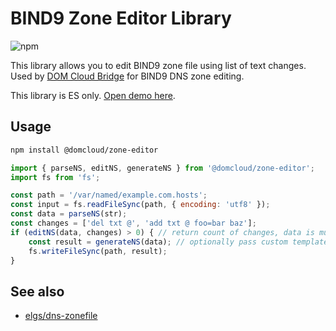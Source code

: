 # BIND9 Zone Editor Library

![npm](https://img.shields.io/npm/v/@domcloud/zone-editor)

This library allows you to edit BIND9 zone file using list of text changes. Used by [DOM Cloud Bridge](https://github.com/domcloud/bridge/) for BIND9 DNS zone editing.

This library is ES only. [Open demo here](https://willnode.github.io/zone-editor/).

## Usage

```sh
npm install @domcloud/zone-editor
```

```js
import { parseNS, editNS, generateNS } from '@domcloud/zone-editor';
import fs from 'fs';

const path = '/var/named/example.com.hosts';
const input = fs.readFileSync(path, { encoding: 'utf8' });
const data = parseNS(str);
const changes = ['del txt @', 'add txt @ foo=bar baz'];
if (editNS(data, changes) > 0) { // return count of changes, data is mutable
    const result = generateNS(data); // optionally pass custom template here
    fs.writeFileSync(path, result);
}
```

## See also

+ [elgs/dns-zonefile](https://github.com/elgs/dns-zonefile)
